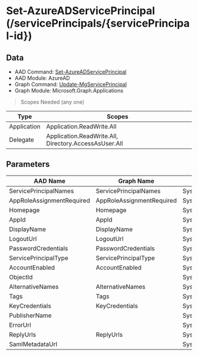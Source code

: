 # Set-AzureADServicePrincipal (/servicePrincipals/{servicePrincipal-id})

## Data

+ AAD Command: [Set-AzureADServicePrincipal](https://docs.microsoft.com/en-us/powershell/module/AzureAD/Set-AzureADServicePrincipal)
+ AAD Module: AzureAD
+ Graph Command: [Update-MgServicePrincipal](https://docs.microsoft.com/en-us/powershell/module/Microsoft.Graph.Applications/Update-MgServicePrincipal)
+ Graph Module: Microsoft.Graph.Applications

> Scopes Needed (any one)

|Type|Scopes|
|---|---|
|Application|Application.ReadWrite.All|
|Delegate|Application.ReadWrite.All, Directory.AccessAsUser.All|

## Parameters

|AAD Name|Graph Name|AAD Type|Graph Type|Infos|
|---|---|---|---|---|
|ServicePrincipalNames|ServicePrincipalNames|System.Collections.Generic.List/System.String|System.String[]||
|AppRoleAssignmentRequired|AppRoleAssignmentRequired|System.Nullable/System.Boolean|System.Management.Automation.SwitchParameter||
|Homepage|Homepage|System.String|System.String||
|AppId|AppId|System.String|System.String||
|DisplayName|DisplayName|System.String|System.String||
|LogoutUrl|LogoutUrl|System.String|System.String||
|PasswordCredentials|PasswordCredentials|System.Collections.Generic.List/Microsoft.Open.AzureAD.Model.PasswordCredential|Microsoft.Graph.PowerShell.Models.IMicrosoftGraphPasswordCredential[]||
|ServicePrincipalType|ServicePrincipalType|System.String|System.String||
|AccountEnabled|AccountEnabled|System.String|System.Management.Automation.SwitchParameter||
|ObjectId||System.String|||
|AlternativeNames|AlternativeNames|System.Collections.Generic.List/System.String|System.String[]||
|Tags|Tags|System.Collections.Generic.List/System.String|System.String[]||
|KeyCredentials|KeyCredentials|System.Collections.Generic.List/Microsoft.Open.AzureAD.Model.KeyCredential|Microsoft.Graph.PowerShell.Models.IMicrosoftGraphKeyCredential[]||
|PublisherName||System.String|||
|ErrorUrl||System.String|||
|ReplyUrls|ReplyUrls|System.Collections.Generic.List/System.String|System.String[]||
|SamlMetadataUrl||System.String|||

